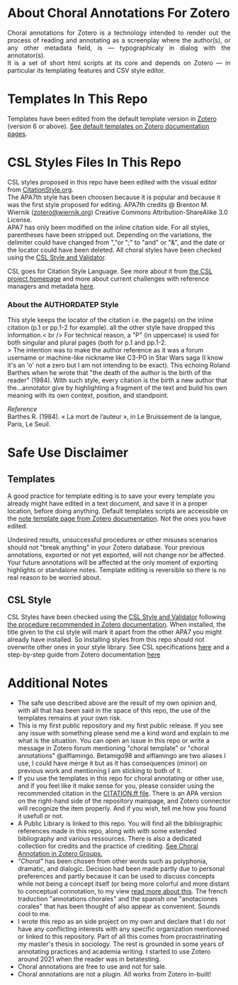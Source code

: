 # About Choral Annotations For Zotero
<p align="justify">
Choral annotations for Zotero is a technology intended to render out the process of reading and annotating as a screenplay where the author(s), or any other metadata field, is — typographicaly in dialog with the annotator(s).<br>
It is a set of short html scripts at its core and depends on Zotero — in particular its templating features and CSV style editor.<br>

# Templates In This Repo
Templates have been edited from the default template version in [Zotero](https://www.zotero.org/about/) (version 6 or above). [See default templates on Zotero documentation pages](https://www.zotero.org/support/note_templates).
# CSL Styles Files In This Repo
CSL styles proposed in this repo have been edited with the visual editor from [CitationStyle.org](https://editor.citationstyles.org/visualEditor/).<br>
The APA7th style has been choosen because it is popular and because it was the first style proposed for editing. APA7th credits @ Brenton M. Wiernik (zotero@wiernik.org) Creative Commons Attribution-ShareAlike 3.0 License.<br>
APA7 has only been modified on the inline citation side. For all styles, parentheses have been stripped out. Depending on the variations, the delimiter could have changed from ","or ";" to "and" or "&", and the date or the locator could have been deleted. All choral styles have been checked using the [CSL Style and Validator](https://validator.citationstyles.org/).
  
CSL goes for Citation Style Language. See more about it from [the CSL project homepage](https://citationstyles.org/) and more about current challenges with reference managers and metadata [here](https://commonmeta.org/use-cases).
### About the AUTHORDATEP Style
This style keeps the locator of the citation i.e. the page(s) on the inline citation (p.1 or pp.1-2 for example). all the other style have dropped this information.< br />
For technical reason, a "P" (in uppercase) is used for both singular and plural pages (both for p.1 and pp.1-2.<br />>
The intention was to make the author reference as it was a forum username or machine-like nickname like C3-PO in Star Wars saga (I know it's an 'o' not a zero but I am not intending to be exact).
This echoing Roland Barthes when he wrote that "the death of the author is the birth of the reader" (1984). With such style, every citation is the birth a new author that the...annotator give by highlighting a fragment of the text and build his own meaning with its own context, position, and standpoint.

  <i>Reference</i><br />
Barthes R. (1984). « La mort de l’auteur », in Le Bruissement de la langue, Paris, Le Seuil.

# Safe Use Disclaimer
## Templates
A good practice for template editing is to save your every template you already might have edited in a text document, and save it in a proper location, before doing anything. Default templates scripts are accessible on the [note template page from Zotero documentation](https://www.zotero.org/support/note_templates). Not the ones you have edited.

Undesired results, unsuccessful procedures or other misuses scenarios should not "break anything" in your Zotero database. Your previous annotations, exported or not yet exported, will not change nor be affected. Your future annotations will be affected at the only moment of exporting highlights or standalone notes. Template editing is reversible so there is no real reason to be worried about.

## CSL Style
CSL Styles have been checked using the [CSL Style and Validator](https://validator.citationstyles.org/) following [the procedure recommended in Zotero documentation](https://www.zotero.org/support/dev/citation_styles/style_editing_step-by-step#validation).
When installed, the title given to the csl style will mark it apart from the other APA7 you might already have installed. So installing styles from this repo should not overwrite other ones in your style library. See CSL specifications [here](https://docs.citationstyles.org/en/stable/specification.html) and a step-by-step guide from Zotero documentation [here](https://www.zotero.org/support/dev/citation_styles/style_editing_step-by-step)
  
# Additional Notes
* The safe use described above are the result of my own opinion and, with all that has been said in the space of this repo, the use of the templates remains at your own risk.<br>
* This is my first public repository and my first public release. If you see any issue with something please send me a kind word and explain to me what is the situation. You can open an issue in this repo or write a message in Zotero forum mentioning "choral template" or "choral annotations" @alflamingo. Betamigo98 and alflamingo are two aliases I use, I could have merge it but as it has consequences (minor) on previous work and mentioning I am sticking to both of it.
* If you use the templates in this repo for choral annotating or other use, and if you feel like it make sense for you, please consider using the recommended citation in the [CITATION.ff file](https://github.com/betamigo98/Choral-Annotations-For-Zotero/blob/main/CITATION.cff). There is an APA version on the right-hand side of the repository mainpage, and Zotero connector will recognize the item properly. And if you wish, tell me how you found it usefull or not.
* A Public Library is linked to this repo. You will find all the bibliographic references made in this repo, along with with some extended bibliography and various ressources. There is also a dedicated collection for credits and the practice of crediting. [See Choral Annotation in Zotero Groups.](https://www.zotero.org/search/type/group?q=Choral%20Annotations%20Library)
* <i>"Choral"</i> has been chosen from other words such as polyphonia, dramatic, and dialogic. Decision had been made partly due to personal preferences and partly because it can be used to discuss concepts while not being a concept itself (or being more colorful and more distant to conceptual connotation, to my view [read more about this](https://github.com/betamigo98/Choral-Annotations-For-Zotero/blob/main/README.md#more-about-choral-annotations). The french traduction "annotations chorales" and the spanish one "anotaciones corales" that has been thought of also appear as convenient. Sounds cool to me.
* I wrote this repo as an side project on my own and declare that I do not have any conflicting interests with any specific organization mentionned or linked to this repository. Part of all this comes from procrastrinating my master's thesis in sociology. The rest is grounded in some years of annotating practices and academia writing. I started to use Zotero around 2021 when the reader was in betatesting.
* Choral annotations are free to use and not for sale. 
* Choral annotations are not a plugin. All works from Zotero in-built!
